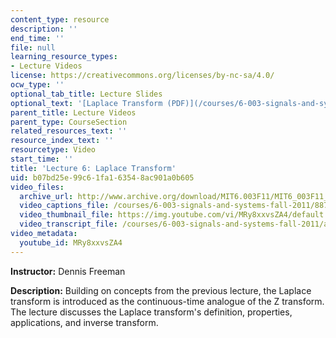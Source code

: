 ```yaml
---
content_type: resource
description: ''
end_time: ''
file: null
learning_resource_types:
- Lecture Videos
license: https://creativecommons.org/licenses/by-nc-sa/4.0/
ocw_type: ''
optional_tab_title: Lecture Slides
optional_text: '[Laplace Transform (PDF)](/courses/6-003-signals-and-systems-fall-2011/resources/mit6_003f11_lec06)'
parent_title: Lecture Videos
parent_type: CourseSection
related_resources_text: ''
resource_index_text: ''
resourcetype: Video
start_time: ''
title: 'Lecture 6: Laplace Transform'
uid: b07bd25e-99c6-1fa1-6354-8ac901a0b605
video_files:
  archive_url: http://www.archive.org/download/MIT6.003F11/MIT6_003F11_lec06_300k.mp4
  video_captions_file: /courses/6-003-signals-and-systems-fall-2011/88768e04b169577e90cfc346369b0994_MRy8xxvsZA4.vtt
  video_thumbnail_file: https://img.youtube.com/vi/MRy8xxvsZA4/default.jpg
  video_transcript_file: /courses/6-003-signals-and-systems-fall-2011/adfeeefadde13d524dcd075e65a4be0b_MRy8xxvsZA4.pdf
video_metadata:
  youtube_id: MRy8xxvsZA4
---
```


**Instructor:** Dennis Freeman

**Description:** Building on concepts from the previous lecture, the Laplace transform is introduced as the continuous-time analogue of the Z transform. The lecture discusses the Laplace transform's definition, properties, applications, and inverse transform.


